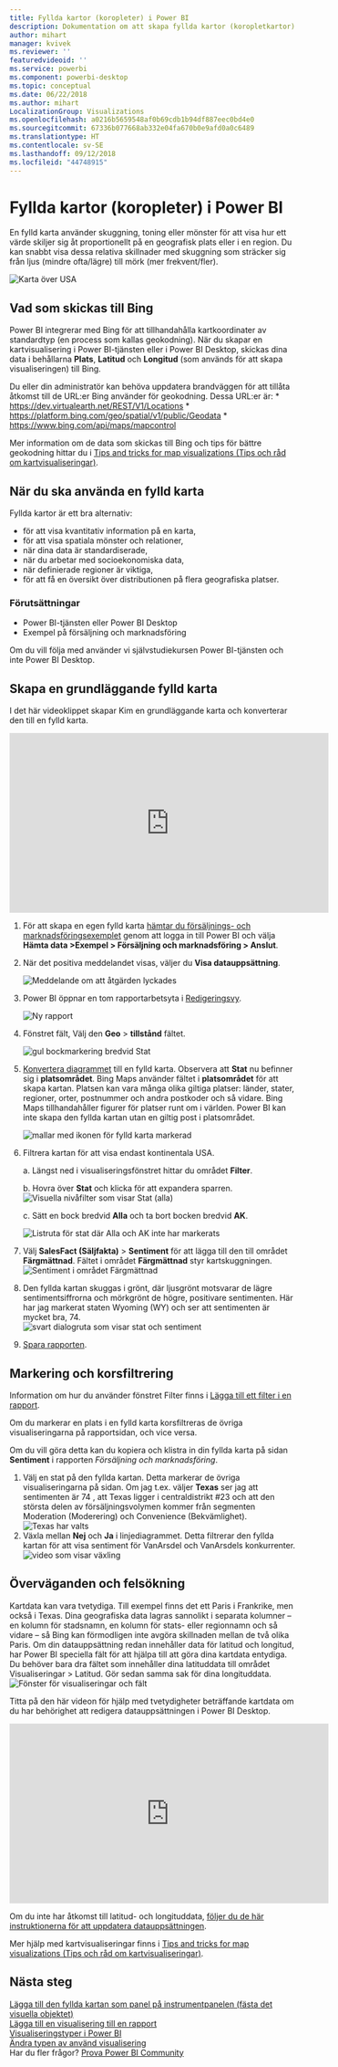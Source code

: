 ```yaml
---
title: Fyllda kartor (koropleter) i Power BI
description: Dokumentation om att skapa fyllda kartor (koropletkartor) i Power BI
author: mihart
manager: kvivek
ms.reviewer: ''
featuredvideoid: ''
ms.service: powerbi
ms.component: powerbi-desktop
ms.topic: conceptual
ms.date: 06/22/2018
ms.author: mihart
LocalizationGroup: Visualizations
ms.openlocfilehash: a0216b5659548af0b69cdb1b94df887eec0bd4e0
ms.sourcegitcommit: 67336b077668ab332e04fa670b0e9afd0a0c6489
ms.translationtype: HT
ms.contentlocale: sv-SE
ms.lasthandoff: 09/12/2018
ms.locfileid: "44748915"
---
```

# <a name="filled-maps-choropleths-in-power-bi"></a>Fyllda kartor (koropleter) i Power BI
En fylld karta använder skuggning, toning eller mönster för att visa hur ett värde skiljer sig åt proportionellt på en geografisk plats eller i en region.  Du kan snabbt visa dessa relativa skillnader med skuggning som sträcker sig från ljus (mindre ofta/lägre) till mörk (mer frekvent/fler).    

![Karta över USA](./media/power-bi-visualization-filled-maps-choropleths/large_map.png)

## <a name="what-is-sent-to-bing"></a>Vad som skickas till Bing
Power BI integrerar med Bing för att tillhandahålla kartkoordinater av standardtyp (en process som kallas geokodning). När du skapar en kartvisualisering i Power BI-tjänsten eller i Power BI Desktop, skickas dina data i behållarna **Plats**, **Latitud** och **Longitud** (som används för att skapa visualiseringen) till Bing.

Du eller din administratör kan behöva uppdatera brandväggen för att tillåta åtkomst till de URL:er Bing använder för geokodning.  Dessa URL:er är:
    * https://dev.virtualearth.net/REST/V1/Locations
    * https://platform.bing.com/geo/spatial/v1/public/Geodata
    * https://www.bing.com/api/maps/mapcontrol

Mer information om de data som skickas till Bing och tips för bättre geokodning hittar du i [Tips and tricks for map visualizations (Tips och råd om kartvisualiseringar)](power-bi-map-tips-and-tricks.md).

## <a name="when-to-use-a-filled-map"></a>När du ska använda en fylld karta
Fyllda kartor är ett bra alternativ:

* för att visa kvantitativ information på en karta,
* för att visa spatiala mönster och relationer,
* när dina data är standardiserade,
* när du arbetar med socioekonomiska data,
* när definierade regioner är viktiga,
* för att få en översikt över distributionen på flera geografiska platser.

### <a name="prerequisites"></a>Förutsättningar
- Power BI-tjänsten eller Power BI Desktop
- Exempel på försäljning och marknadsföring

Om du vill följa med använder vi självstudiekursen Power BI-tjänsten och inte Power BI Desktop.

## <a name="create-a-basic-filled-map"></a>Skapa en grundläggande fylld karta
I det här videoklippet skapar Kim en grundläggande karta och konverterar den till en fylld karta.

<iframe width="560" height="315" src="https://www.youtube.com/embed/ajTPGNpthcg" frameborder="0" allowfullscreen></iframe>


1. För att skapa en egen fylld karta [hämtar du försäljnings- och marknadsföringsexemplet](../sample-datasets.md) genom att logga in till Power BI och välja **Hämta data \>Exempel \> Försäljning och marknadsföring \> Anslut**.
2. När det positiva meddelandet visas, väljer du **Visa datauppsättning**.

   ![Meddelande om att åtgärden lyckades](./media/power-bi-visualization-filled-maps-choropleths/power-bi-view-dataset.png)
3. Power BI öppnar en tom rapportarbetsyta i [Redigeringsvy](../service-interact-with-a-report-in-editing-view.md).

    ![Ny rapport](./media/power-bi-visualization-filled-maps-choropleths/power-bi-blank-canvas.png)
4. Fönstret fält, Välj den **Geo** \> **tillstånd** fältet.    

   ![gul bockmarkering bredvid Stat](./media/power-bi-visualization-filled-maps-choropleths/img002.png)
5. [Konvertera diagrammet](power-bi-report-change-visualization-type.md) till en fylld karta. Observera att **Stat** nu befinner sig i **platsområdet**. Bing Maps använder fältet i **platsområdet** för att skapa kartan.  Platsen kan vara många olika giltiga platser: länder, stater, regioner, orter, postnummer och andra postkoder och så vidare. Bing Maps tillhandahåller figurer för platser runt om i världen. Power BI kan inte skapa den fyllda kartan utan en giltig post i platsområdet.  

   ![mallar med ikonen för fylld karta markerad](./media/power-bi-visualization-filled-maps-choropleths/img003.png)
6. Filtrera kartan för att visa endast kontinentala USA.

   a.  Längst ned i visualiseringsfönstret hittar du området **Filter**.

   b.  Hovra över **Stat** och klicka för att expandera sparren.  
   ![Visuella nivåfilter som visar Stat (alla)](./media/power-bi-visualization-filled-maps-choropleths/img004.png)

   c.  Sätt en bock bredvid **Alla** och ta bort bocken bredvid **AK**.

   ![Listruta för stat där Alla och AK inte har markerats](./media/power-bi-visualization-filled-maps-choropleths/img005.png)
7. Välj **SalesFact (Säljfakta)** \> **Sentiment** för att lägga till den till området **Färgmättnad**. Fältet i området **Färgmättnad** styr kartskuggningen.  
   ![Sentiment i området Färgmättnad](./media/power-bi-visualization-filled-maps-choropleths/power-bi-color-saturation.png)
8. Den fyllda kartan skuggas i grönt, där ljusgrönt motsvarar de lägre sentimentsiffrorna och mörkgrönt de högre, positivare sentimenten.  Här har jag markerat staten Wyoming (WY) och ser att sentimenten är mycket bra, 74.  
   ![svart dialogruta som visar stat och sentiment](./media/power-bi-visualization-filled-maps-choropleths/img007.png)
9. [Spara rapporten](../service-report-save.md).

## <a name="highlighting-and-cross-filtering"></a>Markering och korsfiltrering
Information om hur du använder fönstret Filter finns i [Lägga till ett filter i en rapport](../power-bi-report-add-filter.md).

Om du markerar en plats i en fylld karta korsfiltreras de övriga visualiseringarna på rapportsidan, och vice versa.

Om du vill göra detta kan du kopiera och klistra in din fyllda karta på sidan **Sentiment** i rapporten *Försäljning och marknadsföring*.

1. Välj en stat på den fyllda kartan.  Detta markerar de övriga visualiseringarna på sidan. Om jag t.ex. väljer **Texas** ser jag att sentimenten är 74 , att Texas ligger i centraldistrikt \#23 och att den största delen av försäljningsvolymen kommer från segmenten Moderation (Moderering) och Convenience (Bekvämlighet).   
   ![Texas har valts](./media/power-bi-visualization-filled-maps-choropleths/img008.png)
2. Växla mellan **Nej** och **Ja** i linjediagrammet. Detta filtrerar den fyllda kartan för att visa sentiment för VanArsdel och VanArsdels konkurrenter.  
   ![video som visar växling](./media/power-bi-visualization-filled-maps-choropleths/img009.gif)

## <a name="considerations-and-troubleshooting"></a>Överväganden och felsökning
Kartdata kan vara tvetydiga.  Till exempel finns det ett Paris i Frankrike, men också i Texas. Dina geografiska data lagras sannolikt i separata kolumner – en kolumn för stadsnamn, en kolumn för stats- eller regionnamn och så vidare – så Bing kan förmodligen inte avgöra skillnaden mellan de två olika Paris. Om din datauppsättning redan innehåller data för latitud och longitud, har Power BI speciella fält för att hjälpa till att göra dina kartdata entydiga. Du behöver bara dra fältet som innehåller dina latituddata till området Visualiseringar \> Latitud.  Gör sedan samma sak för dina longituddata.  
![Fönster för visualiseringar och fält](./media/power-bi-visualization-filled-maps-choropleths/pbi_latitude.png)

Titta på den här videon för hjälp med tvetydigheter beträffande kartdata om du har behörighet att redigera datauppsättningen i Power BI Desktop.

<iframe width="560" height="315" src="https://www.youtube.com/embed/Co2z9b-s_yM" frameborder="0" allowfullscreen></iframe>

Om du inte har åtkomst till latitud- och longituddata, [följer du de här instruktionerna för att uppdatera datauppsättningen](https://support.office.com/article/Maps-in-Power-View-8A9B2AF3-A055-4131-A327-85CC835271F7).

Mer hjälp med kartvisualiseringar finns i [Tips and tricks for map visualizations (Tips och råd om kartvisualiseringar)](power-bi-map-tips-and-tricks.md).

## <a name="next-steps"></a>Nästa steg
[Lägga till den fyllda kartan som panel på instrumentpanelen (fästa det visuella objektet)](../service-dashboard-tiles.md)    
 [Lägga till en visualisering till en rapport](power-bi-report-add-visualizations-i.md)  
 [Visualiseringstyper i Power BI](power-bi-visualization-types-for-reports-and-q-and-a.md)    
 [Ändra typen av använd visualisering](power-bi-report-change-visualization-type.md)      
Har du fler frågor? [Prova Power BI Community](http://community.powerbi.com/)
